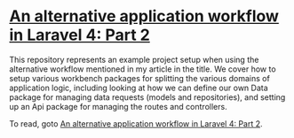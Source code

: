 [An alternative application workflow in Laravel 4: Part 2](http://kirkbushell.me/laravel-4-an-alternative-application-workflow-part-2)
========

This repository represents an example project setup when using the alternative workflow mentioned in my article in the title. We cover how to setup various workbench packages for splitting the various domains of application logic, including looking at how we can define our own Data package for managing data requests (models and repositories), and setting up an Api package for managing the routes and controllers.

To read, goto [An alternative application workflow in Laravel 4: Part 2](http://kirkbushell.me/laravel-4-an-alternative-application-workflow-part-2/).